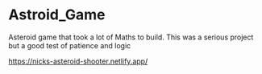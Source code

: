 # Astroid_Game
Asteroid game that took a lot of Maths to build. This was a serious project but a good test of patience and logic

https://nicks-asteroid-shooter.netlify.app/

